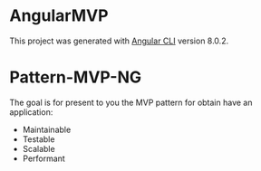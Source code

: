 # AngularMVP

This project was generated with [Angular CLI](https://github.com/angular/angular-cli) version 8.0.2.

# Pattern-MVP-NG
The goal is for present to you the MVP pattern for obtain have an application: 
 - Maintainable
 - Testable
 - Scalable
 - Performant
